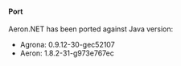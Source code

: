 #### Port
Aeron.NET has been ported against Java version:
- Agrona: 0.9.12-30-gec52107
- Aeron:  1.8.2-31-g973e767ec
